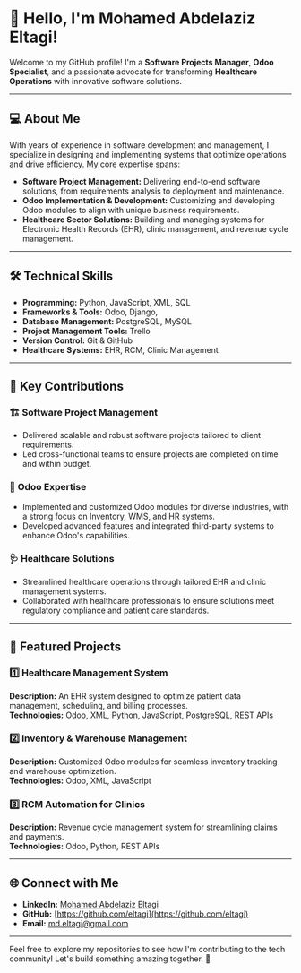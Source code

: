 # 👋 Hello, I'm Mohamed Abdelaziz Eltagi!  

Welcome to my GitHub profile! I'm a **Software Projects Manager**, **Odoo Specialist**, and a passionate advocate for transforming **Healthcare Operations** with innovative software solutions.  

---

## 💻 **About Me**
With years of experience in software development and management, I specialize in designing and implementing systems that optimize operations and drive efficiency. My core expertise spans:  
- **Software Project Management:** Delivering end-to-end software solutions, from requirements analysis to deployment and maintenance.  
- **Odoo Implementation & Development:** Customizing and developing Odoo modules to align with unique business requirements.  
- **Healthcare Sector Solutions:** Building and managing systems for Electronic Health Records (EHR), clinic management, and revenue cycle management.

---

## 🛠️ **Technical Skills**
- **Programming:** Python, JavaScript, XML, SQL  
- **Frameworks & Tools:** Odoo, Django,
- **Database Management:** PostgreSQL, MySQL
- **Project Management Tools:** Trello
- **Version Control:** Git & GitHub  
- **Healthcare Systems:** EHR, RCM, Clinic Management  

---

## 🌟 **Key Contributions**
### 🏗️ **Software Project Management**  
- Delivered scalable and robust software projects tailored to client requirements.  
- Led cross-functional teams to ensure projects are completed on time and within budget.  

### 🚀 **Odoo Expertise**  
- Implemented and customized Odoo modules for diverse industries, with a strong focus on Inventory, WMS, and HR systems.  
- Developed advanced features and integrated third-party systems to enhance Odoo's capabilities.  

### 🩺 **Healthcare Solutions**  
- Streamlined healthcare operations through tailored EHR and clinic management systems.  
- Collaborated with healthcare professionals to ensure solutions meet regulatory compliance and patient care standards.

---

## 📂 **Featured Projects**
### 1️⃣ **Healthcare Management System**  
**Description:** An EHR system designed to optimize patient data management, scheduling, and billing processes.  
**Technologies:** Odoo, XML, Python, JavaScript, PostgreSQL, REST APIs   

### 2️⃣ **Inventory & Warehouse Management**  
**Description:** Customized Odoo modules for seamless inventory tracking and warehouse optimization.  
**Technologies:** Odoo, XML, JavaScript  

### 3️⃣ **RCM Automation for Clinics**  
**Description:** Revenue cycle management system for streamlining claims and payments.  
**Technologies:** Odoo, Python, REST APIs  

---

## 🌐 **Connect with Me**
- **LinkedIn:** [Mohamed Abdelaziz Eltagi](https://www.linkedin.com/in/mohamed-aziz-8719b3a7/)  
- **GitHub:** [https://github.com/eltagi](https://github.com/eltagi)  
- **Email:** [md.eltagi@gmail.com](mailto:md.eltagi@gmail.com)  

---

Feel free to explore my repositories to see how I'm contributing to the tech community! Let's build something amazing together. 🚀  
